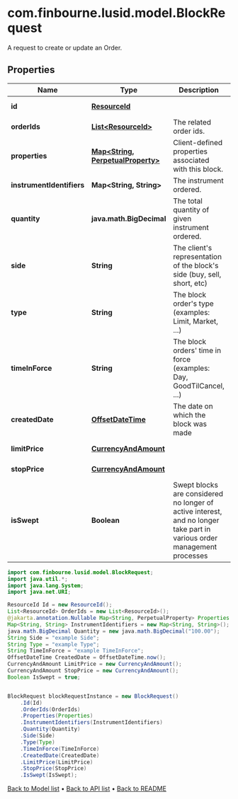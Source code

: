 # com.finbourne.lusid.model.BlockRequest
A request to create or update an Order.

## Properties

Name | Type | Description | Notes
------------ | ------------- | ------------- | -------------
**id** | [**ResourceId**](ResourceId.md) |  | [default to ResourceId]
**orderIds** | [**List&lt;ResourceId&gt;**](ResourceId.md) | The related order ids. | [default to List<ResourceId>]
**properties** | [**Map&lt;String, PerpetualProperty&gt;**](PerpetualProperty.md) | Client-defined properties associated with this block. | [optional] [default to Map<String, PerpetualProperty>]
**instrumentIdentifiers** | **Map&lt;String, String&gt;** | The instrument ordered. | [default to Map<String, String>]
**quantity** | **java.math.BigDecimal** | The total quantity of given instrument ordered. | [default to java.math.BigDecimal]
**side** | **String** | The client&#39;s representation of the block&#39;s side (buy, sell, short, etc) | [default to String]
**type** | **String** | The block order&#39;s type (examples: Limit, Market, ...) | [default to String]
**timeInForce** | **String** | The block orders&#39; time in force (examples: Day, GoodTilCancel, ...) | [default to String]
**createdDate** | [**OffsetDateTime**](OffsetDateTime.md) | The date on which the block was made | [default to OffsetDateTime]
**limitPrice** | [**CurrencyAndAmount**](CurrencyAndAmount.md) |  | [optional] [default to CurrencyAndAmount]
**stopPrice** | [**CurrencyAndAmount**](CurrencyAndAmount.md) |  | [optional] [default to CurrencyAndAmount]
**isSwept** | **Boolean** | Swept blocks are considered no longer of active interest, and no longer take part in various order management processes | [optional] [default to Boolean]

```java
import com.finbourne.lusid.model.BlockRequest;
import java.util.*;
import java.lang.System;
import java.net.URI;

ResourceId Id = new ResourceId();
List<ResourceId> OrderIds = new List<ResourceId>();
@jakarta.annotation.Nullable Map<String, PerpetualProperty> Properties = new Map<String, PerpetualProperty>();
Map<String, String> InstrumentIdentifiers = new Map<String, String>();
java.math.BigDecimal Quantity = new java.math.BigDecimal("100.00");
String Side = "example Side";
String Type = "example Type";
String TimeInForce = "example TimeInForce";
OffsetDateTime CreatedDate = OffsetDateTime.now();
CurrencyAndAmount LimitPrice = new CurrencyAndAmount();
CurrencyAndAmount StopPrice = new CurrencyAndAmount();
Boolean IsSwept = true;


BlockRequest blockRequestInstance = new BlockRequest()
    .Id(Id)
    .OrderIds(OrderIds)
    .Properties(Properties)
    .InstrumentIdentifiers(InstrumentIdentifiers)
    .Quantity(Quantity)
    .Side(Side)
    .Type(Type)
    .TimeInForce(TimeInForce)
    .CreatedDate(CreatedDate)
    .LimitPrice(LimitPrice)
    .StopPrice(StopPrice)
    .IsSwept(IsSwept);
```


[Back to Model list](../README.md#documentation-for-models) &#8226; [Back to API list](../README.md#documentation-for-api-endpoints) &#8226; [Back to README](../README.md)
